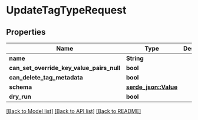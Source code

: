 # UpdateTagTypeRequest

## Properties

Name | Type | Description | Notes
------------ | ------------- | ------------- | -------------
**name** | **String** |  | 
**can_set_override_key_value_pairs_null** | **bool** |  | 
**can_delete_tag_metadata** | **bool** |  | 
**schema** | [**serde_json::Value**](.md) |  | 
**dry_run** | **bool** |  | 

[[Back to Model list]](../README.md#documentation-for-models) [[Back to API list]](../README.md#documentation-for-api-endpoints) [[Back to README]](../README.md)


